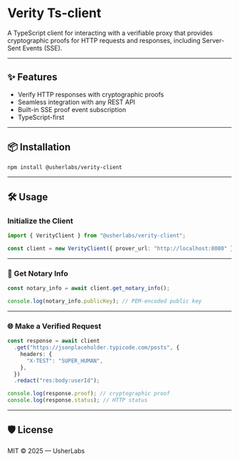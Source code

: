 # Verity Ts-client

A TypeScript client for interacting with a verifiable proxy that provides cryptographic proofs for HTTP requests and responses, including Server-Sent Events (SSE).

---

## ✨ Features

- Verify HTTP responses with cryptographic proofs
- Seamless integration with any REST API
- Built-in SSE proof event subscription
- TypeScript-first

---

## 📦 Installation

```bash
npm install @usherlabs/verity-client
```

---

## 🛠️ Usage

### Initialize the Client

```ts
import { VerityClient } from "@usherlabs/verity-client";

const client = new VerityClient({ prover_url: "http://localhost:8080" });
```

---

### 🔐 Get Notary Info

```ts
const notary_info = await client.get_notary_info();

console.log(notary_info.publicKey); // PEM-encoded public key
```

---

### 🌐 Make a Verified Request

```ts
const response = await client
  .get("https://jsonplaceholder.typicode.com/posts", {
    headers: {
      "X-TEST": "SUPER_HUMAN",
    },
  })
  .redact("res:body:userId");

console.log(response.proof); // cryptographic proof
console.log(response.status); // HTTP status
```


---

## 🛡 License

MIT © 2025 — UsherLabs
